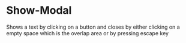 # Show-Modal
Shows a text by clicking on a button and closes by either clicking on a empty space which is the overlap area or by pressing escape key
